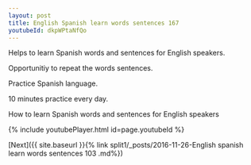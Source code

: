 ```yaml
---
layout: post
title: English Spanish learn words sentences 167 
youtubeId: dkpWPtaNfQo
---
```

 
 
Helps to learn Spanish words and sentences for English speakers.

Opportunitiy to repeat the words sentences. 

Practice Spanish language. 
 
10 minutes practice every day. 
 
How to learn Spanish words and sentences for English speakers 
 
{% include youtubePlayer.html id=page.youtubeId %}
 
 
[Next]({{ site.baseurl }}{% link  split1/_posts/2016-11-26-English spanish learn words sentences 103 .md%})
 
